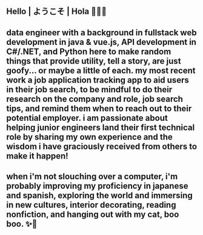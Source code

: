 ## Hello | ようこそ | Hola 👩🏻‍💻
## data engineer with a background in fullstack web development in java & vue.js, API development in C#/.NET, and Python here to make random things that provide utility, tell a story, are just goofy... or maybe a little of each. my most recent work a job application tracking app to aid users in their job search, to be mindful to do their research on the company and role, job search tips, and remind them when to reach out to their potential employer. i am passionate about helping junior engineers land their first technical role by sharing my own experience and the wisdom i have graciously received from others to make it happen!

## when i'm not slouching over a computer, i'm probably improving my proficiency in japanese and spanish, exploring the world and immersing in new cultures, interior decorating, reading nonfiction, and hanging out with my cat, boo boo. ✨🥰
<!--
**briannalytical/briannalytical** is a ✨ _special_ ✨ repository because its `README.md` (this file) appears on your GitHub profile.

Here are some ideas to get you started:

- 🔭 I’m currently working on ...
- 🌱 I’m currently learning ...
- 👯 I’m looking to collaborate on ...
- 🤔 I’m looking for help with ...
- 💬 Ask me about ...
- 📫 How to reach me: ...
- 😄 Pronouns: ...
- ⚡ Fun fact: ...
-->
